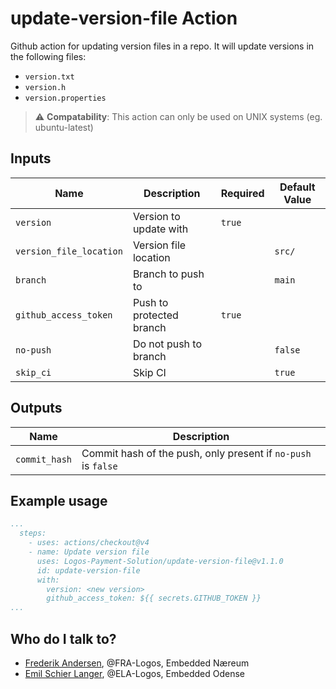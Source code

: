 # update-version-file Action

Github action for updating version files in a repo. 
It will update versions in the following files:
- `version.txt`
- `version.h`
- `version.properties`

> :warning: **Compatability**: This action can only be used on UNIX systems (eg. ubuntu-latest)

## Inputs
| Name                    | Description              | Required | Default Value |
|-------------------------|--------------------------|----------|---------------|
| `version`               | Version to update with   | `true`   |               |
| `version_file_location` | Version file location    |          | `src/`        |
| `branch`                | Branch to push to        |          | `main`        |
| `github_access_token`   | Push to protected branch | `true`   |               |
| `no-push`               | Do not push to branch    |          | `false`       |
| `skip_ci`               | Skip CI                  |          | `true`        |


## Outputs 
| Name          | Description                                                   |
|---------------|---------------------------------------------------------------|
| `commit_hash` | Commit hash of the push, only present if `no-push` is `false` |

## Example usage

```yaml
...
  steps:
    - uses: actions/checkout@v4
    - name: Update version file
      uses: Logos-Payment-Solution/update-version-file@v1.1.0
      id: update-version-file
      with:
        version: <new version>
        github_access_token: ${{ secrets.GITHUB_TOKEN }}
...
```
## Who do I talk to?
- [Frederik Andersen](mailto:fra@logos.dk), @FRA-Logos, Embedded Næreum
- [Emil Schier Langer](mailto:ela@logos.dk), @ELA-Logos, Embedded Odense